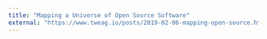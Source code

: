 ```yaml
---
title: "Mapping a Universe of Open Source Software"
external: "https://www.tweag.io/posts/2019-02-06-mapping-open-source.html"
---
```

